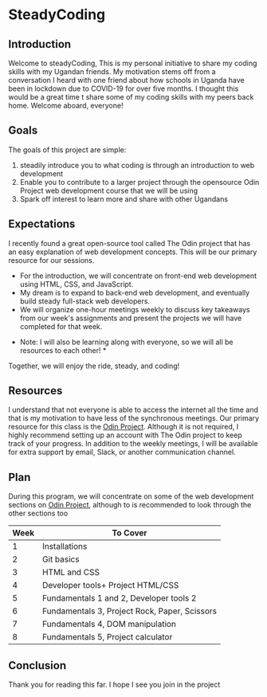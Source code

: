 # SteadyCoding
## Introduction
Welcome to steadyCoding, 
This is my personal initiative to share my coding skills with my Ugandan friends. My motivation stems off from a conversation I heard with one friend about how schools in Uganda have been in lockdown due to COVID-19 for over five months. I thought this would be a great time t share some of my coding skills with my peers back home.
Welcome aboard, everyone!
## Goals
The goals of this project are simple:
1. steadily introduce you to what coding is through an introduction to web development
1. Enable you to contribute to a larger project through the opensource Odin Project web development course that we will be using
1. Spark off interest to learn more and share with other Ugandans

## Expectations
I recently found a great open-source tool called The Odin project that has an easy explanation of web development concepts.
This will be our primary resource for our sessions.


- For the introduction, we will concentrate on front-end web development using HTML, CSS, and JavaScript.
- My dream is to expand to back-end web development, and eventually build steady full-stack web developers.
- We will organize one-hour meetings weekly to discuss key takeaways from our week's assignments and present the projects we will have completed for that week.

* Note: I will also be learning along with everyone, so we will all be resources to each other! *

Together, we will enjoy the ride, steady, and coding!

## Resources
I understand that not everyone is able to access the internet all the time and that is my motivation to have less of the synchronous meetings.
Our primary resource for this class is the [Odin Project](https://www.theodinproject.com/home). Although it is not required, I highly recommend setting up an account with The Odin project to keep track of your progress.
In addition to the weekly meetings, I will be available for extra support by email, Slack, or another communication channel.

## Plan
During this program, we will concentrate on some of the web development sections on [Odin Project](https://www.theodinproject.com/home), although to is recommended to look through the other sections too



|Week|To Cover|
|--------|--------|
| 1 | Installations |
| 2 | Git basics |
| 3 | HTML and CSS |
| 4 | Developer tools+ Project HTML/CSS|
| 5 | Fundamentals 1 and 2,  Developer tools 2|
| 6 | Fundamentals 3, Project Rock, Paper, Scissors|
| 7 | Fundamentals 4, DOM manipulation |
| 8 | Fundamentals 5, Project calculator|

## Conclusion
Thank you for reading this far. I hope I see you join in the project

